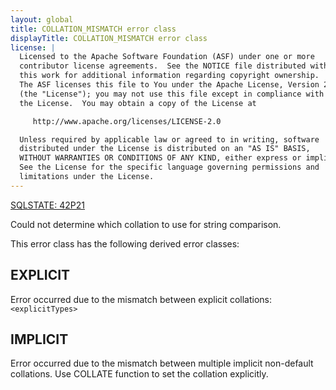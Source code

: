 ```yaml
---
layout: global
title: COLLATION_MISMATCH error class
displayTitle: COLLATION_MISMATCH error class
license: |
  Licensed to the Apache Software Foundation (ASF) under one or more
  contributor license agreements.  See the NOTICE file distributed with
  this work for additional information regarding copyright ownership.
  The ASF licenses this file to You under the Apache License, Version 2.0
  (the "License"); you may not use this file except in compliance with
  the License.  You may obtain a copy of the License at

     http://www.apache.org/licenses/LICENSE-2.0

  Unless required by applicable law or agreed to in writing, software
  distributed under the License is distributed on an "AS IS" BASIS,
  WITHOUT WARRANTIES OR CONDITIONS OF ANY KIND, either express or implied.
  See the License for the specific language governing permissions and
  limitations under the License.
---
```


<!--
  DO NOT EDIT THIS FILE.
  It was generated automatically by `org.apache.spark.SparkThrowableSuite`.
-->

[SQLSTATE: 42P21](sql-error-conditions-sqlstates.html#class-42-syntax-error-or-access-rule-violation)

Could not determine which collation to use for string comparison.

This error class has the following derived error classes:

## EXPLICIT

Error occurred due to the mismatch between explicit collations: `<explicitTypes>`

## IMPLICIT

Error occurred due to the mismatch between multiple implicit non-default collations. Use COLLATE function to set the collation explicitly.


